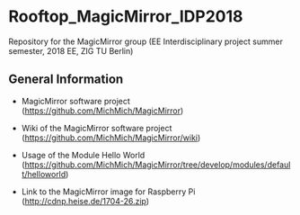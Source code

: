 # Rooftop_MagicMirror_IDP2018
Repository for the MagicMirror group (EE Interdisciplinary project summer semester, 2018 EE, ZIG TU Berlin)

## General Information

* MagicMirror software project (https://github.com/MichMich/MagicMirror)

* Wiki of the MagicMirror software project (https://github.com/MichMich/MagicMirror/wiki)

* Usage of the Module Hello World (https://github.com/MichMich/MagicMirror/tree/develop/modules/default/helloworld)

* Link to the MagicMirror image for Raspberry Pi (http://cdnp.heise.de/1704-26.zip)
